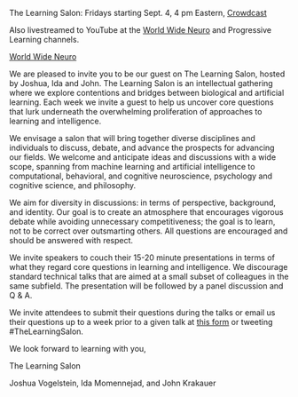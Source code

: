 The Learning Salon: Fridays starting Sept. 4, 4 pm Eastern, [Crowdcast](https://www.crowdcast.io/e/learningsalon/)

Also livestreamed to YouTube at the [World Wide Neuro](https://www.youtube.com/channel/UCRtCI0-aWSVcS4_qM6yGS7g) and Progressive Learning channels.

[World Wide Neuro](https://www.worldwideneuro.com/)

We are pleased to invite you to be our guest on The Learning Salon, hosted by Joshua, Ida and John. The Learning Salon is an intellectual gathering where we explore contentions and bridges between biological and artificial learning. Each week we invite a guest to help us uncover core questions that lurk underneath the overwhelming proliferation of approaches to learning and intelligence. 

We envisage a salon that will bring together diverse disciplines and individuals to discuss, debate, and advance the prospects for advancing our fields. We welcome and anticipate ideas and discussions with a wide scope, spanning from machine learning and artificial intelligence to computational, behavioral, and cognitive neuroscience, psychology and cognitive science, and philosophy. 
 
We aim for diversity in discussions: in terms of perspective, background, and identity. Our goal is to create an atmosphere that encourages vigorous debate while avoiding unnecessary competitiveness; the goal is to learn, not to be correct over outsmarting others. All questions are encouraged and should be answered with respect.
 
We invite speakers to couch their 15-20 minute presentations in terms of what they regard core questions in learning and intelligence. We discourage standard technical talks that are aimed at a small subset of colleagues in the same subfield. The presentation will be followed by a panel discussion and Q & A. 

We invite attendees to submit their questions during the talks or email us their questions up to a week prior to a given talk at [this form](https://forms.gle/Q3nPb2sToQud4UTi6) or tweeting #TheLearningSalon.

 
We look forward to learning with you,

The Learning Salon


Joshua Vogelstein, Ida Momennejad, and John Krakauer
